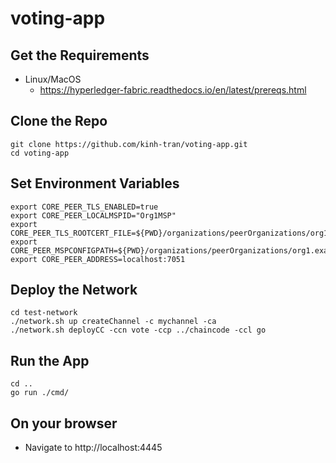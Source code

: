 # voting-app

## Get the Requirements
- Linux/MacOS
  - https://hyperledger-fabric.readthedocs.io/en/latest/prereqs.html

## Clone the Repo
```
git clone https://github.com/kinh-tran/voting-app.git
cd voting-app
```

## Set Environment Variables
```
export CORE_PEER_TLS_ENABLED=true
export CORE_PEER_LOCALMSPID="Org1MSP"
export CORE_PEER_TLS_ROOTCERT_FILE=${PWD}/organizations/peerOrganizations/org1.example.com/peers/peer0.org1.example.com/tls/ca.crt
export CORE_PEER_MSPCONFIGPATH=${PWD}/organizations/peerOrganizations/org1.example.com/users/Admin@org1.example.com/msp
export CORE_PEER_ADDRESS=localhost:7051
```

## Deploy the Network
```
cd test-network
./network.sh up createChannel -c mychannel -ca
./network.sh deployCC -ccn vote -ccp ../chaincode -ccl go
```

## Run the App
```
cd ..
go run ./cmd/
```

## On your browser
- Navigate to http://localhost:4445 
